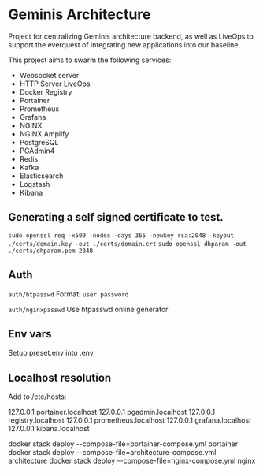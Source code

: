 # Geminis Architecture

Project for centralizing Geminis architecture backend, as well as LiveOps to support the everquest of integrating new applications into our baseline.

This project aims to swarm the following services:

* Websocket server
* HTTP Server LiveOps
* Docker Registry
* Portainer
* Prometheus
* Grafana
* NGINX
* NGINX Amplify
* PostgreSQL
* PGAdmin4
* Redis
* Kafka
* Elasticsearch
* Logstash
* Kibana

## Generating a self signed certificate to test.
`sudo openssl req -x509 -nodes -days 365 -newkey rsa:2048 -keyout ./certs/domain.key -out ./certs/domain.crt`
`sudo openssl dhparam -out ./certs/dhparam.pem 2048`

## Auth
`auth/htpasswd`
Format:
`user password`

`auth/nginxpasswd`
Use htpasswd online generator


## Env vars
Setup preset.env into .env.

## Localhost resolution
Add to /etc/hosts:

127.0.0.1 portainer.localhost
127.0.0.1 pgadmin.localhost
127.0.0.1 registry.localhost
127.0.0.1 prometheus.localhost
127.0.0.1 grafana.localhost
127.0.0.1 kibana.localhost

docker stack deploy --compose-file=portainer-compose.yml portainer
docker stack deploy --compose-file=architecture-compose.yml architecture
docker stack deploy --compose-file=nginx-compose.yml nginx
